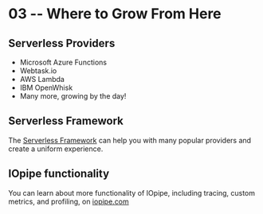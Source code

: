 # 03 -- Where to Grow From Here

## Serverless Providers

* Microsoft Azure Functions
* Webtask.io
* AWS Lambda
* IBM OpenWhisk
* Many more, growing by the day!

## Serverless Framework

The [Serverless Framework](http://serverless.com) can help you with many popular providers and create a uniform experience.

## IOpipe functionality

You can learn about more functionality of IOpipe, including tracing, custom metrics, and profiling, on [iopipe.com](https://iopipe.com)